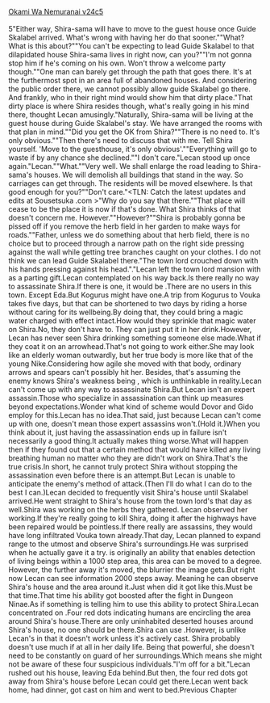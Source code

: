 [Okami Wa Nemuranai v24c5](https://www.sousetsuka.com/2020/08/okami-wa-nemuranai-245.html)
<br/><br/>
5"Either way, Shira-sama will have to move to the guest house once Guide Skalabel arrived. What's wrong with having her do that sooner.""What? What is this about?""You can't be expecting to lead Guide Skalabel to that dilapidated house Shira-sama lives in right now, can you?""I'm not gonna stop him if he's coming on his own. Won't throw a welcome party though.""One man can barely get through the path that goes there. It's at the furthermost spot in an area full of abandoned houses. And considering the public order there, we cannot possibly allow guide Skalabel go there. And frankly, who in their right mind would show him that dirty place."That dirty place is where Shira resides though, what's really going in his mind there, thought Lecan amusingly."Naturally, Shira-sama will be living at the guest house during Guide Skalabel's stay. We have arranged the rooms with that plan in mind.""Did you get the OK from Shira?""There is no need to. It's only obvious.""Then there's need to discuss that with me. Tell Shira yourself. 'Move to the guesthouse, it's only obvious'.""Everything will go to waste if by any chance she declined.""I don't care."Lecan stood up once again."Lecan.""What.""Very well. We shall enlarge the road leading to Shira-sama's houses. We will demolish all buildings that stand in the way. So carriages can get through. The residents will be moved elsewhere. Is that good enough for you?""Don't care."<TLN: Catch the latest updates and edits at Sousetsuka .com >"Why do you say that there.""That place will cease to be the place it is now if that's done. What Shira thinks of that doesn't concern me. However.""However?""Shira is probably gonna be pissed off if you remove the herb field in her garden to make ways for roads.""Father, unless we do something about that herb field, there is no choice but to proceed through a narrow path on the right side pressing against the wall while getting tree branches caught on your clothes. I do not think we can lead Guide Skalabel there."The town lord crouched down with his hands pressing against his head."<Recovery>."Lecan left the town lord mansion with <Recovery> as a parting gift.Lecan contemplated on his way back.Is there really no way to assassinate Shira.If there is one, it would be <Purification>.There are no <Purification> users in this town. Except Eda.But Kogurus might have one.A trip from Kogurus to Vouka takes five days, but that can be shortened to two days by riding a horse without caring for its wellbeing.By doing that, they could bring a magic water charged with <Purification> effect intact.How would they sprinkle that magic water on Shira.No, they don't have to. They can just put it in her drink.However, Lecan has never seen Shira drinking something someone else made.What if they coat it on an arrowhead.That's not going to work either.She may look like an elderly woman outwardly, but her true body is more like that of the young Nike.Considering how agile she moved with that body, ordinary arrows and spears can't possibly hit her. Besides, that's assuming the enemy knows Shira's weakness being <Purification>, which is unthinkable in reality.Lecan can't come up with any way to assassinate Shira.But Lecan isn't an expert assassin.Those who specialize in assassination can think up measures beyond expectations.Wonder what kind of scheme would Dovor and Gido employ for this.Lecan has no idea.That said, just because Lecan can't come up with one, doesn't mean those expert assassins won't.(Hold it.)When you think about it, just having the assassination ends up in failure isn't necessarily a good thing.It actually makes thing worse.What will happen then if they found out that a certain method that would have killed any living breathing human no matter who they are didn't work on Shira.That's the true crisis.In short, he cannot truly protect Shira without stopping the assassination even before there is an attempt.But Lecan is unable to anticipate the enemy's method of attack.(Then I'll do what I can do to the best I can.)Lecan decided to frequently visit Shira's house until Skalabel arrived.He went straight to Shira's house from the town lord's that day as well.Shira was working on the herbs they gathered. Lecan observed her working.If they're really going to kill Shira, doing it after the highways have been repaired would be pointless.If there really are assassins, they would have long infiltrated Vouka town already.That day, Lecan planned to expand <Life Detection> range to the utmost and observe Shira's surroundings.He was surprised when he actually gave it a try.<Life Detection> is originally an ability that enables detection of living beings within a 1000 step area, this area can be moved to a degree. However, the further away it's moved, the blurrier the image gets.But right now Lecan can see information 2000 steps away. Meaning he can observe Shira's house and the area around it.Just when did it got like this.Must be that time.That time his ability got boosted after the fight in Dungeon Ninae.As if something is telling him to use this ability to protect Shira.Lecan concentrated on <Life Detection>.Four red dots indicating humans are encircling the area around Shira's house.There are only uninhabited deserted houses around Shira's house, no one should be there.Shira can use <Detection>.However, <Detection> is unlike Lecan's <Life Detection> in that it doesn't work unless it's actively cast. Shira probably doesn't use <Detection> much if at all in her daily life. Being that powerful, she doesn't need to be constantly on guard of her surroundings.Which means she might not be aware of these four suspicious individuals."I'm off for a bit."Lecan rushed out his house, leaving Eda behind.But then, the four red dots got away from Shira's house before Lecan could get there.Lecan went back home, had dinner, got <Purification> cast on him and went to bed.Previous Chapter<br/>
